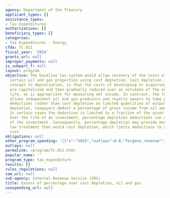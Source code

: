 ```yaml
---
agency: Department of the Treasury
applicant_types: []
assistance_types:
- Tax Expenditures
authorizations: []
beneficiary_types: []
categories:
- Tax Expenditures - Energy
cfda: TC.011
fiscal_year: '2024'
grants_url: null
improper_payments: null
is_subpart_f: null
layout: program
objective: The baseline tax system would allow recovery of the costs of developing
  certain oil and gas properties using cost depletion. Cost depletion is similar in
  concept to depreciation, in that the costs of developing or acquiring the asset
  are capitalized and then gradually reduced over an estimate of the asset’s economic
  life, as is appropriate for measuring net income. In contrast, the Tax Code generally
  allows independent oil and gas producers and royalty owners to take percentage depletion
  deductions rather than cost depletion on limited quantities of output. Under percentage
  depletion, taxpayers deduct a percentage of gross income from oil and gas production.
  In certain cases the deduction is limited to a fraction of the asset’s net income.
  Over the life of an investment, percentage depletion deductions can exceed the cost
  of the investment. Consequently, percentage depletion may provide more advantageous
  tax treatment than would cost depletion, which limits deductions to an investment’s
  cost.
obligations: null
other_program_spending: '[{"x":"2023","outlays":0.0,"forgone_revenue":1530000000.0},{"x":"2024","outlays":0.0,"forgone_revenue":1400000000.0},{"x":"2025","outlays":0.0,"forgone_revenue":1480000000.0}]'
outlays: null
permalink: /program/TC.011.html
popular_name: ''
program_type: tax_expenditure
results: []
rules_regulations: null
sam_url: null
sub-agency: Internal Revenue Service (IRS)
title: Excess of percentage over cost depletion, oil and gas
usaspending_url: null
---
```

